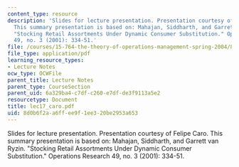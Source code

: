 ```yaml
---
content_type: resource
description: 'Slides for lecture presentation. Presentation courtesy of Felipe Caro.
  This summary presentation is based on: Mahajan, Siddharth, and Garrett van Ryzin.
  "Stocking Retail Assortments Under Dynamic Consumer Substitution." Operations Research
  49, no. 3 (2001): 334-51.'
file: /courses/15-764-the-theory-of-operations-management-spring-2004/8d0b6f2aa6ffee9f1ee320be2953a653_lec17_caro.pdf
file_type: application/pdf
learning_resource_types:
- Lecture Notes
ocw_type: OCWFile
parent_title: Lecture Notes
parent_type: CourseSection
parent_uid: 6a329ba4-c7df-c260-e7df-de3f9113a5e2
resourcetype: Document
title: lec17_caro.pdf
uid: 8d0b6f2a-a6ff-ee9f-1ee3-20be2953a653
---
```

Slides for lecture presentation. Presentation courtesy of Felipe Caro. This summary presentation is based on: Mahajan, Siddharth, and Garrett van Ryzin. "Stocking Retail Assortments Under Dynamic Consumer Substitution." Operations Research 49, no. 3 (2001): 334-51.

